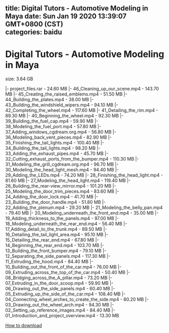 
title: Digital Tutors - Automotive Modeling in Maya
date: Sun Jan 19 2020 13:39:07 GMT+0800 (CST)    
categories: baidu
---

# Digital Tutors - Automotive Modeling in Maya
size: 3.64 GB
 
 
|- project_files.rar - 24.60 MB
|- 46_Cleaning_up_our_scene.mp4 - 143.70 MB
|- 45_Creating_the_raised_emblems.mp4 - 51.50 MB
|- 44_Building_the_plates.mp4 - 38.00 MB
|- 43_Building_the_windshield_wipers.mp4 - 94.10 MB
|- 42_Completing_the_wheel.mp4 - 117.60 MB
|- 41_Detailing_the_rim.mp4 - 89.30 MB
|- 40_Beginning_the_wheel.mp4 - 92.30 MB
|- 39_Building_the_fuel_cap.mp4 - 59.90 MB
|- 38_Modeling_the_fuel_port.mp4 - 57.80 MB
|- 37_Adding_windows_cgdream.org.mp4 - 56.80 MB
|- 36_Modeling_back_vent_pieces.mp4 - 82.90 MB
|- 35_Finishing_the_tail_lights.mp4 - 100.40 MB
|- 34_Building_the_tail_lights.mp4 - 98.20 MB
|- 33_Adding_the_exhaust_pipes.mp4 - 45.70 MB
|- 32_Cutting_exhaust_ports_from_the_bumper.mp4 - 110.30 MB
|- 31_Modeling_the_grill_cgdream.org.mp4 - 96.70 MB
|- 30_Modeling_the_head_light_mesh.mp4 - 94.40 MB
|- 29_Adding_the_LEDs.mp4 - 74.20 MB
|- 28_Finishing_the_head_light.mp4 - 81.60 MB
|- 27_Modeling_the_head_light.mp4 - 119.40 MB
|- 26_Building_the_rear-view_mirror.mp4 - 101.20 MB
|- 25_Modeling_the_door_trim_pieces.mp4 - 83.60 MB
|- 24_Adding_the_door_lock.mp4 - 41.70 MB
|- 23_Building_the_door_handle.mp4 - 51.80 MB
|- 22_Adding_the_plenum.mp4 - 29.20 MB
|- 21_Modeling_the_belly_pan.mp4 - 79.40 MB
|- 20_Modeling_underneath_the_front_end.mp4 - 35.00 MB
|- 19_Adding_thickness_to_the_panels.mp4 - 97.00 MB
|- 18_Modeling_underneath_the_rear_end.mp4 - 56.40 MB
|- 17_Adding_detail_to_the_trunk.mp4 - 89.50 MB
|- 16_Detailing_the_tail_light_area.mp4 - 95.10 MB
|- 15_Detailing_the_rear_end.mp4 - 67.80 MB
|- 14_Beginning_the_rear_end.mp4 - 103.70 MB
|- 13_Building_the_front_bumper.mp4 - 79.10 MB
|- 12_Separating_the_side_panels.mp4 - 117.30 MB
|- 11_Extruding_the_hood.mp4 - 84.40 MB
|- 10_Building_out_the_front_of_the_car.mp4 - 76.00 MB
|- 09_Extruding_across_the_top_of_the_car.mp4 - 50.40 MB
|- 08_Bridging_across_the_A_pillar.mp4 - 73.20 MB
|- 07_Extruding_in_the_door_scoop.mp4 - 59.90 MB
|- 06_Drawing_out_the_side_panels.mp4 - 60.40 MB
|- 05_Extruding_up_the_side_of_the_car.mp4 - 108.40 MB
|- 04_Connecting_wheel_arches_to_create_the_side.mp4 - 80.20 MB
|- 03_Drawing_out_the_wheel_arch.mp4 - 94.30 MB
|- 02_Setting_up_reference_images.mp4 - 84.40 MB
|- 01_Introduction_and_project_overview.mp4 - 13.30 MB

[How to download](https://bpcam.bemobtrk.com/go/2ceec3aa-1ca2-46d6-b9ff-aaa5c184517c?jno=2644)